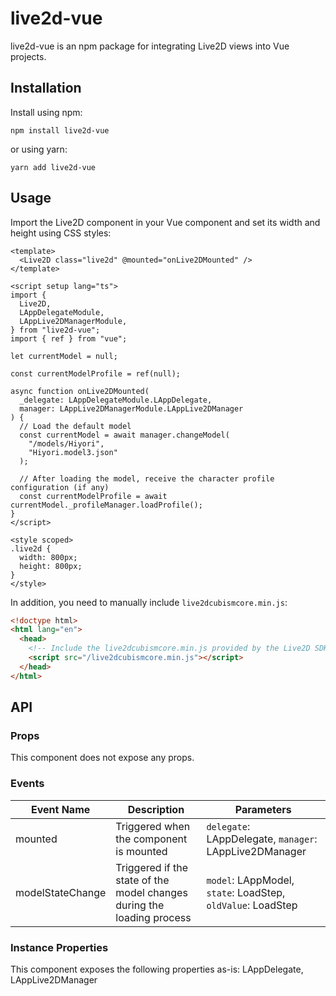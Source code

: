 # live2d-vue

live2d-vue is an npm package for integrating Live2D views into Vue projects.

## Installation

Install using npm:

```shell
npm install live2d-vue
```

or using yarn:

```shell
yarn add live2d-vue
```

## Usage

Import the Live2D component in your Vue component and set its width and height using CSS styles:

```vue
<template>
  <Live2D class="live2d" @mounted="onLive2DMounted" />
</template>

<script setup lang="ts">
import {
  Live2D,
  LAppDelegateModule,
  LAppLive2DManagerModule,
} from "live2d-vue";
import { ref } from "vue";

let currentModel = null;

const currentModelProfile = ref(null);

async function onLive2DMounted(
  _delegate: LAppDelegateModule.LAppDelegate,
  manager: LAppLive2DManagerModule.LAppLive2DManager
) {
  // Load the default model
  const currentModel = await manager.changeModel(
    "/models/Hiyori",
    "Hiyori.model3.json"
  );

  // After loading the model, receive the character profile configuration (if any)
  const currentModelProfile = await currentModel._profileManager.loadProfile();
}
</script>

<style scoped>
.live2d {
  width: 800px;
  height: 800px;
}
</style>
```

In addition, you need to manually include `live2dcubismcore.min.js`:

```html
<!doctype html>
<html lang="en">
  <head>
    <!-- Include the live2dcubismcore.min.js provided by the Live2D SDK in your website's HTML page -->
    <script src="/live2dcubismcore.min.js"></script>
  </head>
</html>
```

## API

### Props

This component does not expose any props.

### Events

| Event Name       | Description                                                            | Parameters                                                  |
| ---------------- | ---------------------------------------------------------------------- | ----------------------------------------------------------- |
| mounted          | Triggered when the component is mounted                                | `delegate`: LAppDelegate, `manager`: LAppLive2DManager      |
| modelStateChange | Triggered if the state of the model changes during the loading process | `model`: LAppModel, `state`: LoadStep, `oldValue`: LoadStep |

### Instance Properties

This component exposes the following properties as-is: LAppDelegate, LAppLive2DManager
